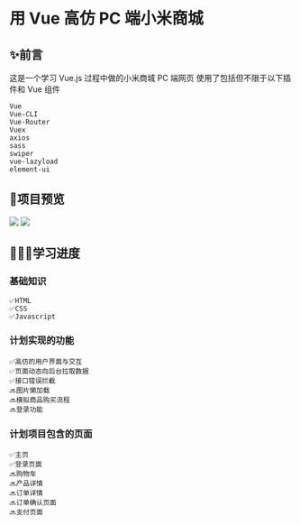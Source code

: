 # 用 Vue 高仿 PC 端小米商城 

## ✨前言
这是一个学习 Vue.js 过程中做的小米商城 PC 端网页
使用了包括但不限于以下插件和 Vue 组件
```
Vue
Vue-CLI
Vue-Router
Vuex
axios
sass
swiper
vue-lazyload
element-ui
```
## 👀项目预览
![](https://tva1.sinaimg.cn/large/007S8ZIlgy1gewoa5gylpj31hc0u0kjl.jpg)
![](https://tva1.sinaimg.cn/large/007S8ZIlgy1gewokd9y9bg313l0ixnpe.gif)

## 👨🏻‍🎓学习进度
### 基础知识
```
✅HTML
✅CSS
✅Javascript
```
### 计划实现的功能
```
✅高仿的用户界面与交互
✅页面动态向后台拉取数据
✅接口错误拦截
🔜图片懒加载
🔜模拟商品购买流程
🔜登录功能
```
### 计划项目包含的页面
```
✅主页
✅登录页面
🔜购物车
🔜产品详情
🔜订单详情
🔜订单确认页面
🔜支付页面
```
